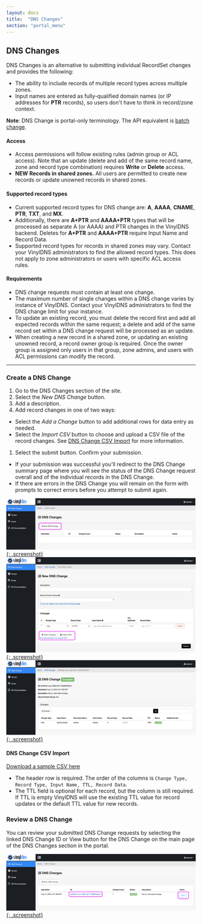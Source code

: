 ```yaml
---
layout: docs
title:  "DNS Changes"
section: "portal_menu"
---
```


## DNS Changes
DNS Changes is an alternative to submitting individual RecordSet changes and provides the following:

* The ability to include records of multiple record types across multiple zones.
* Input names are entered as fully-qualified domain names (or IP addresses for **PTR** records), so users don't have to think in record/zone context.

**Note**: DNS Change is portal-only terminology. The API equivalent is [batch change](../api/batchchange-model).

#### Access
* Access permissions will follow existing rules (admin group or ACL access). Note that an update (delete and add of the same record name, zone and record type combination) requires **Write** or **Delete** access.
* <span class="important">**NEW**</span> **Records in shared zones.** All users are permitted to create new records or update unowned records in shared zones.

#### Supported record types
* Current supported record types for DNS change are: **A**, **AAAA**, **CNAME**, **PTR**, **TXT**, and **MX**.
* Additionally, there are **A+PTR** and **AAAA+PTR** types that will be processed as separate A (or AAAA) and PTR changes in the VinylDNS backend. Deletes for **A+PTR** and **AAAA+PTR** require Input Name and Record Data.
* Supported record types for records in shared zones may vary.
Contact your VinylDNS administrators to find the allowed record types.
This does not apply to zone administrators or users with specific ACL access rules.

#### Requirements
* DNS change requests must contain at least one change.
* The maximum number of single changes within a DNS change varies by instance of VinylDNS. Contact your VinylDNS administrators to find the DNS change limit for your instance.
* To update an existing record, you must delete the record first and add all expected records within the same request; a delete and add of the same record set within a DNS change request will be processed as an update.
* When creating a new record in a shared zone, or updating an existing unowned record, a record owner group is required. Once the owner group is assigned only users in that group, zone admins, and users with ACL permissions can modify the record.

---
### Create a DNS Change
1. Go to the DNS Changes section of the site.
1. Select the *New DNS Change* button.
1. Add a description.
1. Add record changes in one of two ways:
 - Select the *Add a Change* button to add additional rows for data entry as needed.
 - Select the *Import CSV* button to choose and upload a CSV file of the record changes. See [DNS Change CSV Import](#dns-change-csv-import) for more information.
1. Select the submit button. Confirm your submission.
 - If your submission was successful you'll redirect to the DNS Change summary page where you will see the status of the DNS Change request overall and of the individual records in the DNS Change.
 - If there are errors in the DNS Change you will remain on the form with prompts to correct errors before you attempt to submit again.

[![DNS Changes main page screenshot](../img/portal/dns-change-main-annotated.png){: .screenshot}](../img/portal/dns-change-main-annotated.png)
[![New DNS Change form screenshot](../img/portal/dns-change-new-annotated.png){: .screenshot}](../img/portal/dns-change-new-annotated.png)
[![Submitted DNS Change screenshot](../img/portal/dns-change-summary.png){: .screenshot}](../img/portal/dns-change-summary.png)

#### DNS Change CSV Import
[Download a sample CSV here](../static/dns-changes-csv-sample.csv)
* The header row is required. The order of the columns is `Change Type, Record Type, Input Name, TTL, Record Data`.
* The TTL field is optional for each record, but the column is still required. If TTL is empty VinylDNS will use the existing TTL value for record updates or the default TTL value for new records.

### Review a DNS Change
You can review your submitted DNS Change requests by selecting the linked DNS Change ID or View button for the DNS Change on the main page of the DNS Changes section in the portal.

[![List of DNS Change requests screenshot](../img/portal/dns-change-list-annotated.png){: .screenshot}](../img/portal/dns-change-annotated.png)
